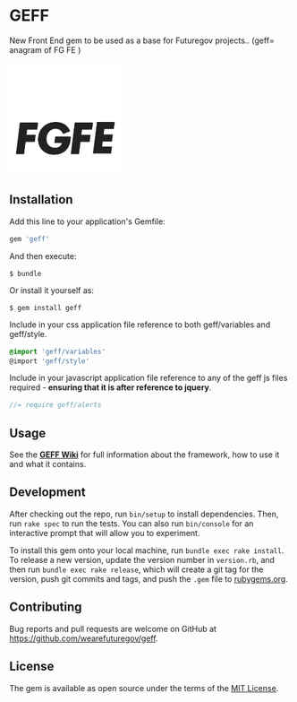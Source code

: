 # GEFF

New Front End gem to be used as a base for Futuregov projects.. (geff= anagram of FG FE )

<img src="https://github.com/wearefuturegov/geff/raw/master/geff.gif" alt="GEFF" width="200px" height="200px">

## Installation

Add this line to your application's Gemfile:

```ruby
gem 'geff'
```

And then execute:

    $ bundle

Or install it yourself as:

    $ gem install geff

Include in your css application file reference to both geff/variables and geff/style.

```scss
@import 'geff/variables'
@import 'geff/style'
```

Include in your javascript application file reference to any of the geff js files required - **ensuring that it is after reference to jquery**.

```js
//= require geff/alerts
```

## Usage

See the **[GEFF Wiki](https://github.com/wearefuturegov/geff/wiki)** for full information about the framework, how to use it and what it contains.

## Development

After checking out the repo, run `bin/setup` to install dependencies. Then, run `rake spec` to run the tests. You can also run `bin/console` for an interactive prompt that will allow you to experiment.

To install this gem onto your local machine, run `bundle exec rake install`. To release a new version, update the version number in `version.rb`, and then run `bundle exec rake release`, which will create a git tag for the version, push git commits and tags, and push the `.gem` file to [rubygems.org](https://rubygems.org).

## Contributing

Bug reports and pull requests are welcome on GitHub at https://github.com/wearefuturegov/geff.

## License

The gem is available as open source under the terms of the [MIT License](http://opensource.org/licenses/MIT).
